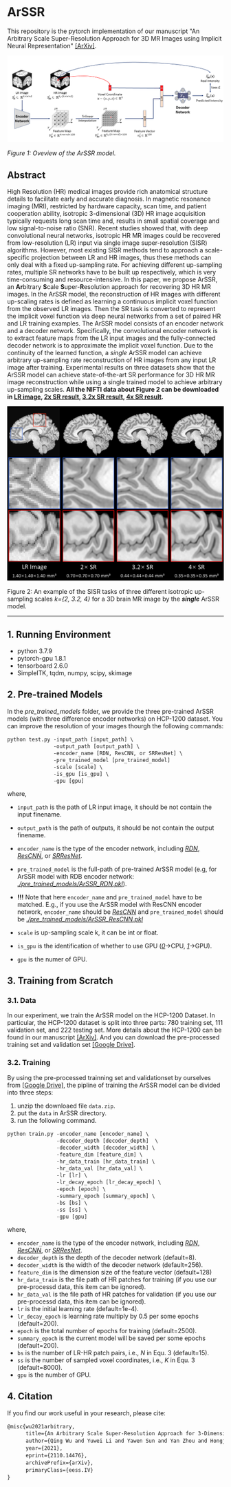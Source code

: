 # ArSSR

This repository is the pytorch implementation of our manuscript "An Arbitrary Scale Super-Resolution Approach for 3D MR Images using Implicit Neural Representation" [[ArXiv]](https://arxiv.org/abs/2110.14476).

![pipline](./fig/pipeline.png)

*Figure 1: Oveview of the ArSSR model.*

## Abstract

High Resolution (HR) medical images provide rich anatomical structure details to facilitate early and accurate diagnosis. In magnetic resonance imaging (MRI), restricted by hardware capacity, scan time, and patient cooperation ability, isotropic 3-dimensional (3D) HR image acquisition typically requests long scan time and, results in small spatial coverage and low signal-to-noise ratio (SNR). Recent studies showed that, with deep convolutional neural networks, isotropic HR MR images could be recovered from low-resolution (LR) input via single image super-resolution (SISR) algorithms. However, most existing SISR methods tend to approach a scale-specific projection between LR and HR images, thus these methods can only deal with a fixed up-sampling rate. For achieving different up-sampling rates, multiple SR networks have to be built up respectively, which is very time-consuming and resource-intensive. In this paper, we propose ArSSR, an **Ar**bitrary **S**cale **S**uper-**R**esolution approach for recovering 3D HR MR images. In the ArSSR model, the reconstruction of HR images with different up-scaling rates is defined as learning a continuous implicit voxel function from the observed LR images. Then the SR task is converted to represent the implicit voxel function via deep neural networks from a set of paired HR and LR training examples. The ArSSR model consists of an encoder network and a decoder network. Specifically, the convolutional encoder network is to extract feature maps from the LR input images and the fully-connected decoder network is to approximate the implicit voxel function. Due to the continuity of the learned function, a *single* ArSSR model can achieve arbitrary up-sampling rate reconstruction of HR images from any input LR image after training. Experimental results on three datasets show that the ArSSR model can achieve state-of-the-art SR performance for 3D HR MR image reconstruction while using a single trained model to achieve arbitrary up-sampling scales. **All the NIFTI data about Figure 2 can be downloaded in [LR image](https://drive.google.com/file/d/1C_mMB4Lpu530zmgBE343MxULBKNzKsev/view?usp=sharing), [2x SR result](https://drive.google.com/file/d/1H_rbVgvdxtTTEcuYF4hPxZ93I4UUT6J2/view?usp=sharing), [3.2x SR result](https://drive.google.com/file/d/1BCj-YdPz6ta5-UONqc8Yl_4i3sYa6mZY/view?usp=sharing), [4x SR result](https://drive.google.com/file/d/1Mnzp4DK-GHJxF962VJa7iOHT5adlBdET/view?usp=sharing).** 

![example](./fig/ex.png)

Figure 2: An example of the SISR tasks of three different  isotropic up-sampling scales *k={2, 3.2, 4}* for a 3D brain MR image by the ***single*** ArSSR model.

---

## 1.  Running Environment

- python 3.7.9
- pytorch-gpu 1.8.1
- tensorboard 2.6.0
- SimpleITK,  tqdm, numpy, scipy, skimage

## 2.  Pre-trained Models

In the *pre_trained_models* folder, we provide the three pre-trained ArSSR models (with three difference encoder networks) on HCP-1200 dataset. You can improve the resolution of your images thourgh the following commands:

```shell
python test.py -input_path [input_path] \
               -output_path [output_path] \
               -encoder_name [RDN, ResCNN, or SRResNet] \
               -pre_trained_model [pre_trained_model]
               -scale [scale] \
               -is_gpu [is_gpu] \
               -gpu [gpu]
```

where,

- `input_path` is the path of LR input image, it should be not contain the input finename.
- `output_path` is the path of outputs, it should be not contain the output finename.
- `encoder_name` is the type of the encoder network, including *<u>RDN</u>*, *<u>ResCNN</u>*, or *<u>SRResNet</u>*.
- `pre_trained_model` is the full-path of pre-trained ArSSR model (e.g, for ArSSR model with RDB encoder network: *<u>./pre_trained_models/ArSSR_RDN.pkl</u>*).

- **!!!** Note that here `encoder_name` and `pre_trained_model` have to be matched. E.g., if you use the ArSSR model with ResCNN encoder network, `encoder_name` should be *<u>ResCNN</u>* and `pre_trained_model` should be *<u>./pre_trained_models/ArSSR_ResCNN.pkl</u>*

- `scale` is up-sampling scale k, it can be int or float. 
- `is_gpu`  is the identification of whether to use GPU (<u>*0*</u>->CPU, <u>*1*</u>->GPU).
-  `gpu` is the numer of GPU.

## 3.  Training from Scratch

### 3.1.  Data

In our experiment, we train the ArSSR model on the HCP-1200 Dataset. In particular, the HCP-1200 dataset is split into three parts: 780 training set, 111 validation set, and 222 testing set.  More details about the HCP-1200 can be found in our manuscript [[ArXiv]](https://arxiv.org/abs/2110.14476). And you can download the pre-processed training set and validation set [[Google Drive]](https://drive.google.com/file/d/1xAAAPM3QBM6xxswdrVHb8auyECNrVdvz/view?usp=sharing).

### 3.2.  Training

By using the pre-processed trainning set and validationset by ourselves from [[Google Drive]](https://drive.google.com/file/d/1xAAAPM3QBM6xxswdrVHb8auyECNrVdvz/view?usp=sharing), the pipline of training the ArSSR model can be divided into three steps:

1. unzip the downloaed file `data.zip`.
2. put the `data` in ArSSR directory.
3. run the following command.

```shell
python train.py -encoder_name [encoder_name] \
                -decoder_depth [decoder_depth]	\
                -decoder_width [decoder_width] \
                -feature_dim [feature_dim] \
                -hr_data_train [hr_data_train] \
                -hr_data_val [hr_data_val] \
                -lr [lr] \
                -lr_decay_epoch [lr_decay_epoch] \
                -epoch [epoch] \
                -summary_epoch [summary_epoch] \
                -bs [bs] \
                -ss [ss] \
                -gpu [gpu]
```

where,

- `encoder_name` is the type of the encoder network, including *<u>RDN</u>*, *<u>ResCNN</u>*, or *<u>SRResNet</u>*.
- `decoder_depth` is the depth of the decoder network (default=8).
- `decoder_width` is the width of the decoder network (default=256).
- `feature_dim` is the dimension size of the feature vector (default=128)
- `hr_data_train` is the file path of HR patches for training (if you use our pre-processd data, this item can be ignored).
- `hr_data_val` is the file path of HR patches for validation (if you use our pre-processd data, this item can be ignored).
- `lr` is the initial learning rate (default=1e-4).
- `lr_decay_epoch` is learning rate multiply by 0.5 per some epochs (default=200).
- `epoch` is the total number of epochs for training (default=2500).
- `summary_epoch` is the current model will be saved per some epochs (default=200).
- `bs` is the number of LR-HR patch pairs, i.e., *N* in Equ. 3 (default=15).
- `ss` is  the number of sampled voxel coordinates, i.e., *K* in Equ. 3 (default=8000).
- `gpu` is the number of GPU.

## 4.  Citation

If you find our work useful in your research, please cite:

```latex
@misc{wu2021arbitrary,
      title={An Arbitrary Scale Super-Resolution Approach for 3-Dimensional Magnetic Resonance Image using Implicit Neural Representation}, 
      author={Qing Wu and Yuwei Li and Yawen Sun and Yan Zhou and Hongjiang Wei and Jingyi Yu and Yuyao Zhang},
      year={2021},
      eprint={2110.14476},
      archivePrefix={arXiv},
      primaryClass={eess.IV}
}
```



